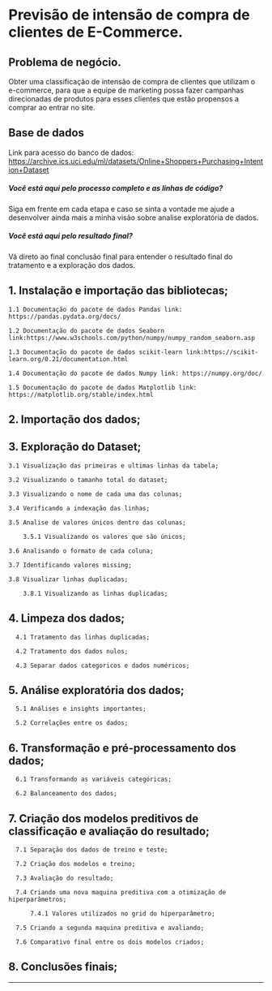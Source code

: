 <h1>
Previsão de intensão de compra de clientes de E-Commerce.
</h1>

## Problema de negócio.

Obter uma classificação de intensão de compra de clientes que utilizam o e-commerce, para que a equipe de marketing possa fazer campanhas direcionadas de produtos para esses clientes que estão propensos a comprar ao entrar no site.

 
## Base de dados

Link para acesso do banco de dados: https://archive.ics.uci.edu/ml/datasets/Online+Shoppers+Purchasing+Intention+Dataset


##### Você está aqui pelo processo completo e as linhas de código?
Siga em frente em cada etapa e caso se sinta a vontade me ajude a desenvolver ainda mais a minha visão sobre analise exploratória de dados.

##### Você está aqui pelo resultado final?
Vá direto ao final conclusão final para entender o resultado final do tratamento e a exploração dos dados.
    
    
  
<h2>
         1. Instalação e importação das bibliotecas;
</h2>
   
    
    1.1 Documentação do pacote de dados Pandas link: https://pandas.pydata.org/docs/

    1.2 Documentação do pacote de dados Seaborn link:https://www.w3schools.com/python/numpy/numpy_random_seaborn.asp

    1.3 Documentação do pacote de dados scikit-learn link:https://scikit-learn.org/0.21/documentation.html

    1.4 Documentação do pacote de dados Numpy link: https://numpy.org/doc/

    1.5 Documentação do pacote de dados Matplotlib link: https://matplotlib.org/stable/index.html
   
   
   

<h2>
        2. Importação dos dados;
</h2>




<h2>
        3. Exploração do Dataset; 
</h2>
   
    3.1 Visualização das primeiras e ultimas linhas da tabela;
    
    3.2 Visualizando o tamanho total do dataset;
    
    3.3 Visualizando o nome de cada uma das colunas;
    
    3.4 Verificando a indexação das linhas;
    
    3.5 Analise de valores únicos dentro das colunas;
    
        3.5.1 Visualizando os valores que são únicos;
    
    3.6 Analisando o formato de cada coluna;

    3.7 Identificando valores missing;
    
    3.8 Visualizar linhas duplicadas;
    
        3.8.1 Visualizando as linhas duplicadas;    
   
<h2>
     4. Limpeza dos dados;
</h2>
     
      4.1 Tratamento das linhas duplicadas;
      
      4.2 Tratamento dos dados nulos;
      
      4.3 Separar dados categoricos e dados numéricos;
      
<h2>
     5. Análise exploratória dos dados;
</h2>

      5.1 Análises e insights importantes;
      
      5.2 Correlações entre os dados;

<h2>
     6. Transformação e pré-processamento dos dados;
</h2>


      6.1 Transformando as variáveis categóricas;
      
      6.2 Balanceamento dos dados;



<h2>
     7. Criação dos modelos preditivos de classificação e avaliação do resultado;
</h2>


      7.1 Separação dos dados de treino e teste;
      
      7.2 Criação dos modelos e treino;
      
      7.3 Avaliação do resultado;
      
      7.4 Criando uma nova maquina preditiva com a otimização de hiperparâmetros;
      
          7.4.1 Valores utilizados no grid do hiperparâmetro;
          
      7.5 Criando a segunda maquina preditiva e avaliando;
      
      7.6 Comparativo final entre os dois modelos criados; 
      

<h2>
     8. Conclusões finais;
</h2>


___
